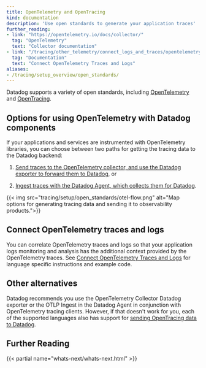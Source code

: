 ```yaml
---
title: OpenTelemetry and OpenTracing
kind: documentation
description: 'Use open standards to generate your application traces'
further_reading:
- link: "https://opentelemetry.io/docs/collector/"
  tag: "OpenTelemetry"
  text: "Collector documentation"
- link: "/tracing/other_telemetry/connect_logs_and_traces/opentelemetry"
  tag: "Documentation"
  text: "Connect OpenTelemetry Traces and Logs"
aliases:
- /tracing/setup_overview/open_standards/
---
```


Datadog supports a variety of open standards, including [OpenTelemetry][1] and [OpenTracing][2].

## Options for using OpenTelemetry with Datadog components

If your applications and services are instrumented with OpenTelemetry libraries, you can choose between two paths for getting the tracing data to the Datadog backend:

1. [Send traces to the OpenTelemetry collector, and use the Datadog exporter to forward them to Datadog][3], or

2. [Ingest traces with the Datadog Agent, which collects them for Datadog][4].

{{< img src="tracing/setup/open_standards/otel-flow.png" alt="Map options for generating tracing data and sending it to observability products.">}}

## Connect OpenTelemetry traces and logs

You can correlate OpenTelemetry traces and logs so that your application logs monitoring and analysis has the additional context provided by the OpenTelemetry traces. See [Connect OpenTelemetry Traces and Logs][5] for language specific instructions and example code.

## Other alternatives

Datadog recommends you use the OpenTelemetry Collector Datadog exporter or the OTLP Ingest in the Datadog Agent in conjunction with OpenTelemetry tracing clients. However, if that doesn't work for you, each of the supported languages also has support for [sending OpenTracing data to Datadog][6].

## Further Reading

{{< partial name="whats-next/whats-next.html" >}}

[1]: https://opentelemetry.io/docs/
[2]: https://opentracing.io/docs/
[3]: /opentelemetry/otel_collector_datadog_exporter/
[4]: /opentelemetry/otlp_ingest_in_the_agent/
[5]: /tracing/other_telemetry/connect_logs_and_traces/opentelemetry/
[6]: /tracing/trace_collection/open_standards/java
